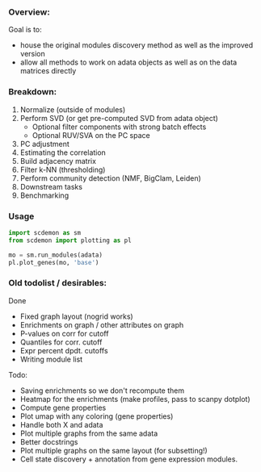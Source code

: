 ### Overview:
Goal is to:
- house the original modules discovery method as well as the improved version
- allow all methods to work on adata objects as well as on the data matrices directly


### Breakdown:
<!-- TODO: Add the corresponding code statement or options for each -->
1. Normalize (outside of modules)
2. Perform SVD (or get pre-computed SVD from adata object)
    - Optional filter components with strong batch effects
    - Optional RUV/SVA on the PC space
3. PC adjustment
4. Estimating the correlation
5. Build adjacency matrix
6. Filter k-NN (thresholding)
7. Perform community detection (NMF, BigClam, Leiden)
8. Downstream tasks
9. Benchmarking

### Usage
```python
import scdemon as sm
from scdemon import plotting as pl

mo = sm.run_modules(adata)
pl.plot_genes(mo, 'base')

```


### Old todolist / desirables:
Done
- Fixed graph layout (nogrid works)
- Enrichments on graph / other attributes on graph
- P-values on corr for cutoff
- Quantiles for corr. cutoff
- Expr percent dpdt. cutoffs
- Writing module list

Todo:
- Saving enrichments so we don't recompute them
- Heatmap for the enrichments (make profiles, pass to scanpy dotplot)
- Compute gene properties
- Plot umap with any coloring (gene properties)
- Handle both X and adata
- Plot multiple graphs from the same adata
- Better docstrings
- Plot multiple graphs on the same layout (for subsetting!)
- Cell state discovery + annotation from gene expression modules.
